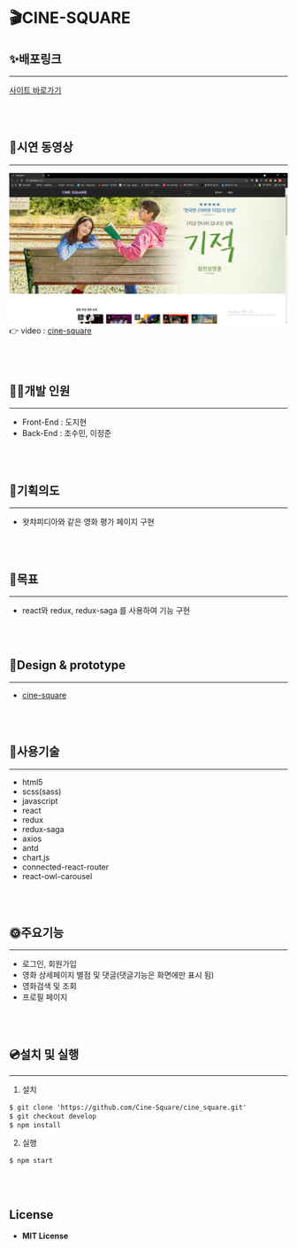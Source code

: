 # 🎬CINE-SQUARE

## ✨배포링크

---

[사이트 바로가기](https://cinesquare.netlify.app)

<br>
<br>

## 🎈시연 동영상

---

![cinesquare-main](./public/images/cine-square%20main.PNG)
👉 video : [cine-square](https://youtu.be/MJCNx3HAPoI)

<br>
<br>

## 👩‍💻개발 인원

---

- Front-End : 도지현
- Back-End : 조수민, 이정준

<br>
<br>

## 🚀기획의도

---

- 왓챠피디아와 같은 영화 평가 페이지 구현

<br>
<br>

## 🎯목표

---

- react와 redux, redux-saga 를 사용하여 기능 구현

<br>
<br>

## 🎨Design & prototype

---

- [cine-square](https://www.figma.com/file/fqlQhqfwxWKB9q0bQUiQci/cine-square?node-id=19%3A2)

<br>
<br>

## 🔧사용기술

---

- html5
- scss(sass)
- javascript
- react
- redux
- redux-saga
- axios
- antd
- chart.js
- connected-react-router
- react-owl-carousel

<br>
<br>

## 🌞주요기능

---

- 로그인, 회원가입
- 영화 상세페이지 별점 및 댓글(댓글기능은 화면에만 표시 됨)
- 영화검색 및 조회
- 프로필 페이지

<br>
<br>

## 💿설치 및 실행

---

1. 설치

```
$ git clone 'https://github.com/Cine-Square/cine_square.git'
$ git checkout develop
$ npm install
```

2. 실행

```
$ npm start
```

<br>
<br>

## License

- **MIT License**
